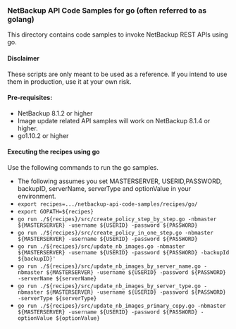 ### NetBackup API Code Samples for go (often referred to as golang)

This directory contains code samples to invoke NetBackup REST APIs using go.

#### Disclaimer

These scripts are only meant to be used as a reference. If you intend to use them in production, use it at your own risk.

#### Pre-requisites:

- NetBackup 8.1.2 or higher
- Image update related API samples will work on NetBackup 8.1.4 or higher.
- go1.10.2 or higher

#### Executing the recipes using go

Use the following commands to run the go samples.
- The following assumes you set MASTERSERVER, USERID,PASSWORD, backupID, serverName, serverType and optionValue in your environment.
- `export recipes=.../netbackup-api-code-samples/recipes/go/`
- `export GOPATH=${recipes}`
- `go run ./${recipes}/src/create_policy_step_by_step.go -nbmaster ${MASTERSERVER} -username ${USERID} -password ${PASSWORD}`
- `go run ./${recipes}/src/create_policy_in_one_step.go -nbmaster ${MASTERSERVER} -username ${USERID} -password ${PASSWORD}`
- `go run ./${recipes}/src/update_nb_images.go -nbmaster ${MASTERSERVER} -username ${USERID} -password ${PASSWORD} -backupId ${backupID}'`
- `go run ./${recipes}/src/update_nb_images_by_server_name.go -nbmaster ${MASTERSERVER} -username ${USERID} -password ${PASSWORD} -serverName ${serverName}`
- `go run ./${recipes}/src/update_nb_images_by_server_type.go -nbmaster ${MASTERSERVER} -username ${USERID} -password ${PASSWORD} -serverType ${serverType}`
- `go run ./${recipes}/src/update_nb_images_primary_copy.go -nbmaster ${MASTERSERVER} -username ${USERID} -password ${PASSWORD} -optionValue ${optionValue}`

